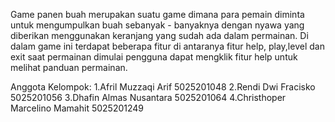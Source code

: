  Game panen buah merupakan suatu game dimana para pemain diminta untuk mengumpulkan buah sebanyak - banyaknya dengan nyawa yang diberikan menggunakan keranjang yang sudah ada dalam permainan. Di dalam game ini terdapat beberapa fitur di antaranya fitur help, play,level dan exit saat permainan dimulai pengguna dapat mengklik fitur help untuk melihat panduan permainan. 




Anggota Kelompok:
1.Afril Muzzaqi Arif 5025201048
2.Rendi Dwi Fracisko 5025201056
3.Dhafin Almas Nusantara 5025201064
4.Christhoper Marcelino Mamahit 5025201249
